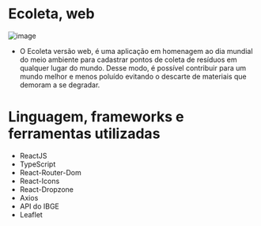 # Ecoleta, web

![image](https://user-images.githubusercontent.com/59968647/83956384-d810ce80-a833-11ea-83d3-678346aea50d.png)

- O Ecoleta versão web, é uma aplicação em homenagem ao dia mundial do meio ambiente para cadastrar pontos de coleta de resíduos em qualquer lugar do mundo. Desse modo, é possível contribuir para um mundo melhor e menos poluído evitando o descarte de materiais que demoram a se degradar.

# Linguagem, frameworks e ferramentas utilizadas

- ReactJS
- TypeScript
- React-Router-Dom
- React-Icons
- React-Dropzone
- Axios
- API do IBGE
- Leaflet
